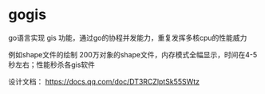 # gogis

go语言实现 gis 功能，通过go的协程并发能力，重复发挥多核cpu的性能威力

例如shape文件的绘制
  200万对象的shape文件，内存模式全幅显示，时间在4-5秒左右；性能秒杀各gis软件

设计文档： https://docs.qq.com/doc/DT3RCZlptSk55SWtz 
